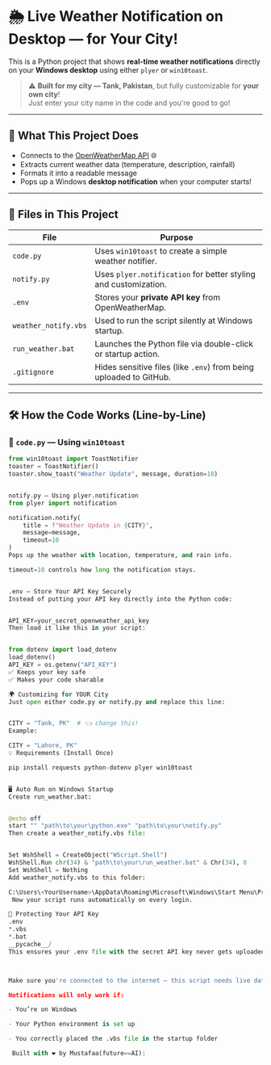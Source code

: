 # 🌦️ Live Weather Notification on Desktop — for Your City!

This is a Python project that shows **real-time weather notifications** directly on your **Windows desktop** using either `plyer` or `win10toast`.

> ⚠️ **Built for my city — Tank, Pakistan**, but fully customizable for **your own city**!  
> Just enter your city name in the code and you're good to go!

---

## 🧠 What This Project Does

- Connects to the [OpenWeatherMap API](https://openweathermap.org/api) 🌐
- Extracts current weather data (temperature, description, rainfall)
- Formats it into a readable message
- Pops up a Windows **desktop notification** when your computer starts!

---

## 📁 Files in This Project

| File        | Purpose                                                                 |
|-------------|-------------------------------------------------------------------------|
| `code.py`   | Uses `win10toast` to create a simple weather notifier.                 |
| `notify.py` | Uses `plyer.notification` for better styling and customization.        |
| `.env`      | Stores your **private API key** from OpenWeatherMap.                   |
| `weather_notify.vbs` | Used to run the script silently at Windows startup.         |
| `run_weather.bat`    | Launches the Python file via double-click or startup action. |
| `.gitignore` | Hides sensitive files (like `.env`) from being uploaded to GitHub.   |

---

## 🛠 How the Code Works (Line-by-Line)

### 🔹 `code.py` — Using `win10toast`
```python
from win10toast import ToastNotifier
toaster = ToastNotifier()
toaster.show_toast("Weather Update", message, duration=10)


notify.py — Using plyer.notification
from plyer import notification

notification.notify(
    title = f"Weather Update in {CITY}",
    message=message,
    timeout=10
)
Pops up the weather with location, temperature, and rain info.

timeout=10 controls how long the notification stays.


.env — Store Your API Key Securely
Instead of putting your API key directly into the Python code:


API_KEY=your_secret_openweather_api_key
Then load it like this in your script:


from dotenv import load_dotenv
load_dotenv()
API_KEY = os.getenv("API_KEY")
✅ Keeps your key safe
✅ Makes your code sharable

🌍 Customizing for YOUR City
Just open either code.py or notify.py and replace this line:


CITY = "Tank, PK"  # 👈 change this!
Example:

CITY = "Lahore, PK"
💡 Requirements (Install Once)

pip install requests python-dotenv plyer win10toast


🖥️ Auto Run on Windows Startup
Create run_weather.bat:


@echo off
start "" "path\to\your\python.exe" "path\to\your\notify.py"
Then create a weather_notify.vbs file:


Set WshShell = CreateObject("WScript.Shell")
WshShell.Run chr(34) & "path\to\your\run_weather.bat" & Chr(34), 0
Set WshShell = Nothing
Add weather_notify.vbs to this folder:

C:\Users\<YourUsername>\AppData\Roaming\Microsoft\Windows\Start Menu\Programs\Startup
 Now your script runs automatically on every login.

🔐 Protecting Your API Key
.env
*.vbs
*.bat
__pycache__/
This ensures your .env file with the secret API key never gets uploaded to GitHub.



Make sure you're connected to the internet — this script needs live data!

Notifications will only work if:

- You’re on Windows

- Your Python environment is set up

- You correctly placed the .vbs file in the startup folder

 Built with ❤️ by Mustafaa(future==AI):

